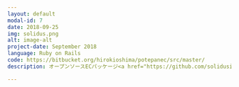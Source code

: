 ```yaml
---
layout: default
modal-id: 7
date: 2018-09-25
img: solidus.png
alt: image-alt
project-date: September 2018
language: Ruby on Rails
code: https://bitbucket.org/hirokioshima/potepanec/src/master/
description: オープンソースECパッケージ<a href="https://github.com/solidusio/solidus">solidus</a>を使ったECサイトを作成しました。RSpecでEtoEテストを行うなど、現場で活用するであろう技術を積極的に試しました。是非下記のSource Codeリンクから開発の様子をご覧ください。

---
```

